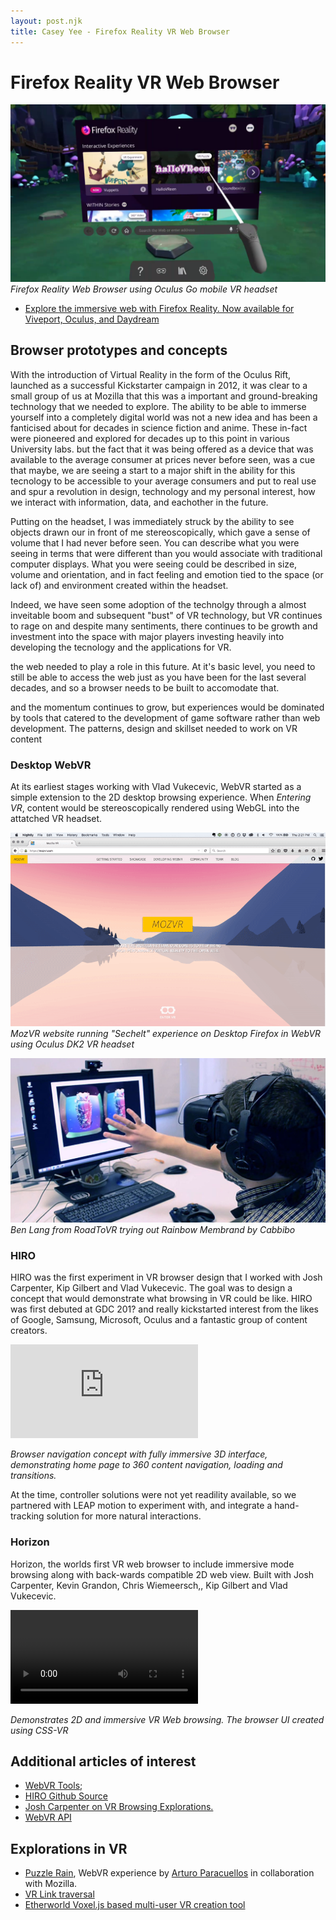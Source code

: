 ```yaml
---
layout: post.njk
title: Casey Yee - Firefox Reality VR Web Browser
---
```


# Firefox Reality VR Web Browser

![Firefox Reality Web Browser using Oculus Go mobile VR headset](/img/fxr-content.png)
*Firefox Reality Web Browser using Oculus Go mobile VR headset*

* [Explore the immersive web with Firefox Reality. Now available for Viveport, Oculus, and Daydream](https://blog.mozilla.org/blog/2018/09/18/firefox-reality-now-available/)

## Browser prototypes and concepts

With the introduction of Virtual Reality in the form of the Oculus Rift, launched as a successful Kickstarter campaign in 2012, it was clear to a small group of us at Mozilla that this was a important and ground-breaking technology that we needed to explore. The ability to be able to immerse yourself into a completely digital world was not a new idea and has been a fanticised about for decades in science fiction and anime. These in-fact were pioneered and explored for decades up to this point in various University labs. but the fact that it was being offered as a device that was available to the average consumer at prices never before seen, was a cue that maybe, we are seeing a start to a major shift in the ability for this tecnology to be accessible to your average consumers and put to real use and spur a revolution in design, technology and my personal interest, how we interact with information, data, and eachother in the future.

Putting on the headset, I was immediately struck by the ability to see objects drawn our in front of me stereoscopically, which gave a sense of volume that I had never before seen. You can describe what you were seeing in terms that were different than you would associate with traditional computer displays. What you were seeing could be described in size, volume and orientation, and in fact feeling and emotion tied to the space (or lack of) and environment created within the headset.

Indeed, we have seen some adoption of the technolgy through a almost inveitable boom and subsequent "bust" of VR technology, but VR continues to rage on and despite many sentiments, there continues to be growth and investment into the space with major players investing heavily into developing the tecnology and the applications for VR.

the web needed to play a role in this future.  At it's basic level, you need to still be able to access the web just as you have been for the last several decades, and so a browser needs to be built to accomodate that.

and the momentum continues to grow, but experiences would be dominated by tools that catered to the development of game software rather than web development.  The patterns, design and skillset needed to work on VR content

### Desktop WebVR

At its earliest stages working with Vlad Vukecevic, WebVR started as a simple extension to the 2D desktop browsing experience. When _Entering VR_, content would be stereoscopically rendered using WebGL into the attatched VR headset.

![Desktop WebVR on Firefox using Oculus DK2 VR headset](/img/desktop-vr.gif)
*MozVR website running "Sechelt" experience on Desktop Firefox in WebVR using Oculus DK2 VR headset*

![Ben Lang from RoadToVR trying out Rainbow Membrand by Cabbibo](/img/rainbow-membrane.jpg)
*Ben Lang from RoadToVR trying out Rainbow Membrand by Cabbibo*


### HIRO

HIRO was the first experiment in VR browser design that I worked with Josh Carpenter, Kip Gilbert and Vlad Vukecevic. The goal was to design a concept that would demonstrate what browsing in VR could be like. HIRO was first debuted at GDC 201? and really kickstarted interest from the likes of Google, Samsung, Microsoft, Oculus and a fantastic group of content creators.

<div class="video-wrapper">
  <iframe src="https://www.youtube.com/embed/KlZnKW2qVZ8" frameborder="0" allow="accelerometer; autoplay; encrypted-media; gyroscope; picture-in-picture" allowfullscreen></iframe>
</div>

*Browser navigation concept with fully immersive 3D interface, demonstrating home page to 360 content navigation, loading and transitions.*

At the time, controller solutions were not yet readility available, so we partnered with LEAP motion to experiment with, and integrate a hand-tracking solution for more natural interactions.

### Horizon

Horizon, the worlds first VR web browser to include immersive mode browsing along with back-wards compatible 2D web view. Built with Josh Carpenter, Kevin Grandon, Chris Wiemeersch,, Kip Gilbert and Vlad Vukecevic.

<div class="video-raw-wrapper">
  <video class="video-raw" preload controls>
    <source src="{{ "/img/horizon-browser.mp4" | url }}" />
  </video>
</div>

*Demonstrates 2D and immersive VR Web browsing. The browser UI created using CSS-VR*

## Additional articles of interest

* [WebVR Tools](../webvr-tools);
* [HIRO Github Source](https://github.com/MozillaReality/hiro)
* [Josh Carpenter on VR Browsing Explorations.](http://www.joshcarpenter.ca/vr-browsing-explorations)
* [WebVR API](../webvr-tools#webvr-api)

## Explorations in VR

* [Puzzle Rain](https://blog.mozvr.com/puzzle-rain/), WebVR experience by [Arturo Paracuellos](arturitu) in collaboration with Mozilla.
* [VR Link traversal](https://blog.mozvr.com/connecting-virtual-worlds-hyperlinks-in-webvr/)
* [Etherworld Voxel.js based multi-user VR creation tool](https://github.com/EtherWorld/EtherWorld/)


